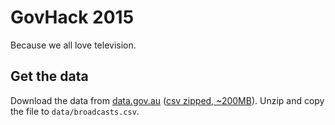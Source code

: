 # GovHack 2015

Because we all love television.

## Get the data

Download the data from [data.gov.au](http://data.gov.au) ([csv zipped, ~200MB](http://data.gov.au/dataset/978c2531-98d6-4697-adaf-a2158fbc3afa/resource/bc9b0c14-cc19-4d26-b5a0-8788209e397c/download/allschedule.csv.zip)).
Unzip and copy the file to `data/broadcasts.csv`.
